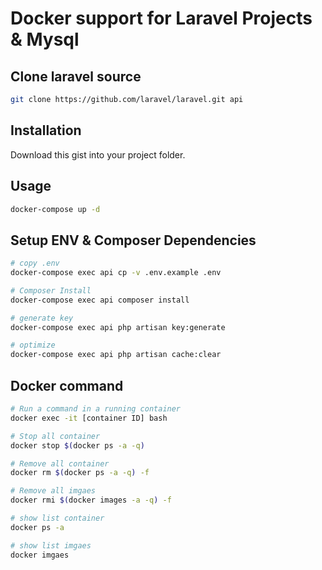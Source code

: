 
# Docker support for Laravel Projects & Mysql

## Clone laravel source
```bash
git clone https://github.com/laravel/laravel.git api
```
## Installation

Download this gist into your project folder.

## Usage
```bash
docker-compose up -d
```

## Setup ENV & Composer Dependencies
```bash
# copy .env
docker-compose exec api cp -v .env.example .env

# Composer Install
docker-compose exec api composer install

# generate key
docker-compose exec api php artisan key:generate

# optimize
docker-compose exec api php artisan cache:clear
```

## Docker command
```bash
# Run a command in a running container
docker exec -it [container ID] bash

# Stop all container
docker stop $(docker ps -a -q)

# Remove all container
docker rm $(docker ps -a -q) -f

# Remove all imgaes
docker rmi $(docker images -a -q) -f

# show list container
docker ps -a

# show list imgaes
docker imgaes
```